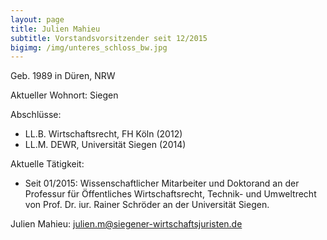 ```yaml
---
layout: page
title: Julien Mahieu
subtitle: Vorstandsvorsitzender seit 12/2015
bigimg: /img/unteres_schloss_bw.jpg
---
```


Geb. 1989 in Düren, NRW

Aktueller Wohnort: Siegen

Abschlüsse:

  * LL.B. Wirtschaftsrecht, FH Köln (2012)
  * LL.M. DEWR, Universität Siegen (2014)

Aktuelle Tätigkeit:

  * Seit 01/2015: Wissenschaftlicher Mitarbeiter und Doktorand an der Professur für Öffentliches Wirtschaftsrecht, Technik- und Umweltrecht von Prof. Dr. iur. Rainer Schröder an der Universität Siegen.

Julien Mahieu: <julien.m@siegener-wirtschaftsjuristen.de>
